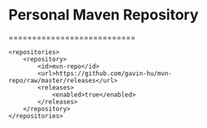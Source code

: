# Personal Maven Repository
===========================
```
<repositories>
    <repository>
        <id>mvn-repo</id>
        <url>https://github.com/gavin-hu/mvn-repo/raw/master/releases</url>
        <releases>
            <enabled>true</enabled>
        </releases>
    </repository>
</repositories>
```